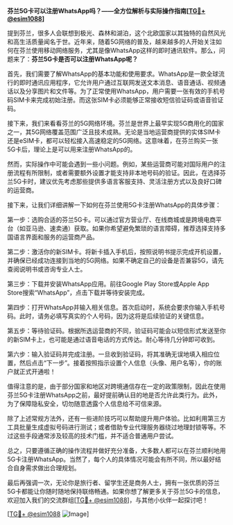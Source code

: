 **芬兰5G卡可以注册WhatsApp吗？——全方位解析与实际操作指南[[TG💪+ @esim1088](https://t.me/s/esim1088)]**

提到芬兰，很多人会联想到极光、森林和湖泊，这个北欧国家以其独特的自然风光和高生活质量闻名于世。近年来，随着5G网络的普及，越来越多的人开始关注如何在芬兰使用移动网络服务，尤其是像WhatsApp这样的即时通讯软件。那么，问题来了：**芬兰5G卡是否可以注册WhatsApp呢？**

首先，我们需要了解WhatsApp的基本功能和使用要求。WhatsApp是一款全球流行的即时通讯应用程序，它允许用户通过互联网发送文本消息、语音通话、视频通话以及分享图片和文件等。为了正常使用WhatsApp，用户需要一张有效的手机号码SIM卡来完成初始注册。而这张SIM卡必须能够正常接收短信验证码或语音验证码。

接下来，我们来看看芬兰的5G网络环境。芬兰是世界上最早实现5G商用化的国家之一，其5G网络覆盖范围广泛且技术成熟。无论是当地运营商提供的实体SIM卡还是eSIM卡，都可以轻松接入高速稳定的5G网络。这意味着，在芬兰购买一张5G卡后，理论上是可以用来注册WhatsApp的。

然而，实际操作中可能会遇到一些小问题。例如，某些运营商可能对国际用户的注册流程有所限制，或者需要额外设置才能支持非本地号码的验证。因此，在选择芬兰5G卡时，建议优先考虑那些提供多语言客服支持、灵活注册方式以及良好口碑的运营商。

接下来，让我们详细讲解一下如何在芬兰使用5G卡注册WhatsApp的具体步骤：

第一步：选购合适的芬兰5G卡。可以通过官方营业厅、在线商城或是跨境电商平台（如亚马逊、速卖通）获取。如果你希望避免繁琐的语言障碍，推荐选择支持多国语言界面和服务的运营商产品。

第二步：激活你的新SIM卡。将新卡插入手机后，按照说明书提示完成开机设置，并确保已经成功连接到当地的5G网络。如果不确定自己的设备是否兼容5G，请先查阅说明书或咨询专业人士。

第三步：下载并安装WhatsApp应用。前往Google Play Store或Apple App Store搜索“WhatsApp”，点击下载并等待安装完成。

第四步：打开WhatsApp并输入相关信息。首次启动时，系统会要求你输入手机号码。此时，请务必填写真实的个人号码，因为这将是后续验证的关键信息。

第五步：等待验证码。根据所选运营商的不同，验证码可能会以短信形式发送至你的新SIM卡上，也可能是通过语音电话的方式传达。耐心等待几分钟即可收到。

第六步：输入验证码并完成注册。一旦收到验证码，将其准确无误地填入相应位置，然后点击“下一步”。接着按照指示设置个人信息（头像、用户名等），你的账户就正式开通啦！

值得注意的是，由于部分国家和地区对跨境通信存在一定的政策限制，因此在使用芬兰5G卡注册WhatsApp之前，最好提前确认目的地是否允许此类行为。此外，为了保障隐私安全，切勿随意透露个人信息给不可信来源。

除了上述常规方法外，还有一些进阶技巧可以帮助提升用户体验。比如利用第三方工具批量生成虚拟号码进行测试；或者借助专业代理服务器绕过地理封锁等等。不过这些手段通常涉及较高的技术门槛，并不适合普通用户尝试。

总之，只要遵循正确的操作流程并做好充分准备，大多数人都可以在芬兰顺利地用5G卡注册WhatsApp。当然了，每个人的具体情况可能会有所不同，所以最好结合自身需求做出合理规划。

最后再强调一次，无论你是旅行者、留学生还是商务人士，拥有一张优质的芬兰5G卡都能让你随时随地保持联络畅通。如果你想了解更多关于芬兰5G卡的信息，欢迎加入我们的交流群组[[TG💪+ @esim1088](https://t.me/s/esim1088)]，与其他小伙伴一起探讨吧！

[[TG💪+ @esim1088](https://t.me/s/esim1088) ![Image](https://i.postimg.cc/4NQfJmqS/Snipaste-2025-05-13-00-14-12.png)]
